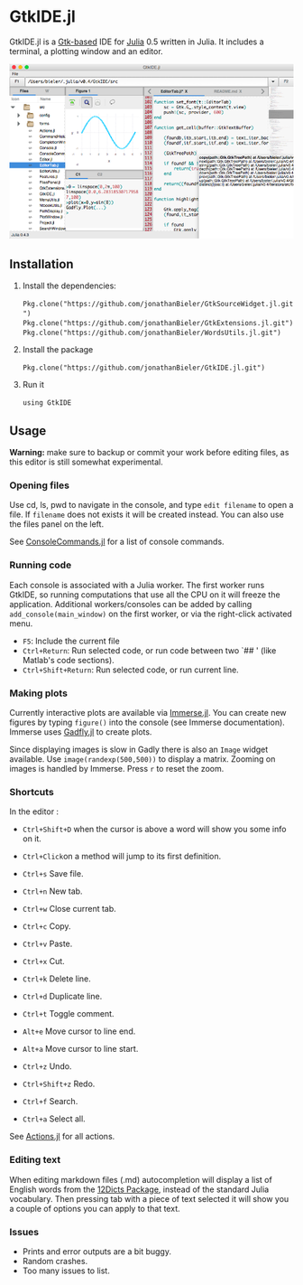 # GtkIDE.jl
GtkIDE.jl is a [Gtk-based](https://github.com/JuliaLang/Gtk.jl) IDE for [Julia](https://github.com/JuliaLang/julia) 0.5 written in Julia. It includes a terminal, a plotting window and an editor.

![screenshot](data/GtkIDE.png)

## Installation

1. Install the dependencies:

    `Pkg.clone("https://github.com/jonathanBieler/GtkSourceWidget.jl.git")`
    `Pkg.clone("https://github.com/jonathanBieler/GtkExtensions.jl.git")`
    `Pkg.clone("https://github.com/jonathanBieler/WordsUtils.jl.git")`

    
2. Install the package

    `Pkg.clone("https://github.com/jonathanBieler/GtkIDE.jl.git")`
    
4. Run it

    `using GtkIDE`
    
## Usage
 
**Warning:** make sure to backup or commit your work before editing files, as this editor is
still somewhat experimental. 

### Opening files

Use cd, ls, pwd to navigate in the console, and type `edit filename` to open a file. 
If `filename` does not exists it will be created instead. You can also use the files panel on the left.

See [ConsoleCommands.jl](src/ConsoleCommands.jl) for a list of console commands.

### Running code

Each console is associated with a Julia worker. The first worker runs GtkIDE, so running 
computations that use all the CPU on it will freeze the application. Additional workers/consoles can be
added by calling `add_console(main_window)` on the first worker, or via the right-click activated menu.

- `F5`: Include the current file
- `Ctrl+Return`: Run selected code, or run code between two `## ' (like Matlab's code sections).
- `Ctrl+Shift+Return`: Run selected code, or run current line.


### Making plots

Currently interactive plots are available via [Immerse.jl](https://github.com/JuliaGraphics/Immerse.jl).
You can create new figures by typing `figure()` into the console (see Immerse documentation).
Immerse uses [Gadfly.jl](https://github.com/dcjones/Gadfly.jl) to create plots.

Since displaying images is slow in Gadly there is also an `Image` widget available.
Use `image(randexp(500,500))` to display a matrix. Zooming on images is handled by Immerse. 
Press `r` to reset the zoom.

### Shortcuts

In the editor :

- `Ctrl+Shift+D` when the cursor is above a word will show you some info on it.
- `Ctrl+Click`on a method will jump to its first definition.

- `Ctrl+s` Save file.
- `Ctrl+n` New tab.
- `Ctrl+w` Close current tab.

- `Ctrl+c` Copy.
- `Ctrl+v` Paste.
- `Ctrl+x` Cut.

- `Ctrl+k` Delete line.
- `Ctrl+d` Duplicate line.
- `Ctrl+t` Toggle comment.

- `Alt+e` Move cursor to line end.
- `Alt+a` Move cursor to line start.

- `Ctrl+z` Undo.
- `Ctrl+Shift+z` Redo.

- `Ctrl+f` Search.
- `Ctrl+a` Select all.


See [Actions.jl](src/Actions.jl) for all actions.

### Editing text

When editing markdown files (.md) autocompletion will display a list of English words
from the [12Dicts Package](http://wordlist.aspell.net/12dicts/), instead of the standard Julia vocabulary.
Then pressing tab with a piece of text selected it will show you a couple of options you can
apply to that text.

### Issues

- Prints and error outputs are a bit buggy.
- Random crashes.
- Too many issues to list.
